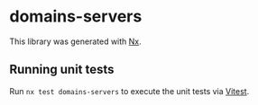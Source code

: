 # domains-servers

This library was generated with [Nx](https://nx.dev).

## Running unit tests

Run `nx test domains-servers` to execute the unit tests via [Vitest](https://vitest.dev/).
